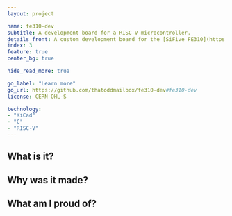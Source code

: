```yaml
---
layout: project

name: fe310-dev
subtitle: A development board for a RISC-V microcontroller.
details_front: A custom development board for the [SiFive FE310](https://www.sifive.com/chip-designer#fe310){:target="_blank"}{:rel="noopener noreferrer"}, a [RISC-V](https://en.wikipedia.org/wiki/RISC-V){:target="_blank"}{:rel="noopener noreferrer"} microcontroller. (required soldering a QFN chip with 0.4 mm pitch, using a stencil, solder paste, and hot air rework station!)
index: 3
feature: true
center_bg: true

hide_read_more: true

go_label: "Learn more"
go_url: https://github.com/thatoddmailbox/fe310-dev#fe310-dev
license: CERN OHL-S

technology:
- "KiCad"
- "C"
- "RISC-V"
---
```

## What is it?

## Why was it made?

## What am I proud of?

